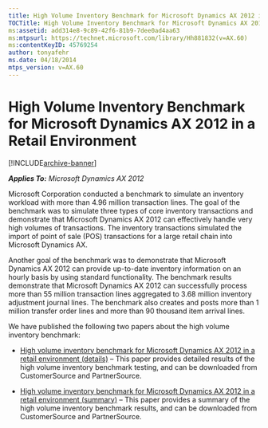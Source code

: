 ```yaml
---
title: High Volume Inventory Benchmark for Microsoft Dynamics AX 2012 in a Retail Environment
TOCTitle: High Volume Inventory Benchmark for Microsoft Dynamics AX 2012 in a Retail Environment
ms:assetid: add314e8-9c89-42f6-81b9-7dee0ad4aa63
ms:mtpsurl: https://technet.microsoft.com/library/Hh881832(v=AX.60)
ms:contentKeyID: 45769254
author: tonyafehr
ms.date: 04/18/2014
mtps_version: v=AX.60
---
```


# High Volume Inventory Benchmark for Microsoft Dynamics AX 2012 in a Retail Environment 


[!INCLUDE[archive-banner](includes/archive-banner.md)]


_**Applies To:** Microsoft Dynamics AX 2012_

Microsoft Corporation conducted a benchmark to simulate an inventory workload with more than 4.96 million transaction lines. The goal of the benchmark was to simulate three types of core inventory transactions and demonstrate that Microsoft Dynamics AX 2012 can effectively handle very high volumes of transactions. The inventory transactions simulated the import of point of sale (POS) transactions for a large retail chain into Microsoft Dynamics AX.

Another goal of the benchmark was to demonstrate that Microsoft Dynamics AX 2012 can provide up-to-date inventory information on an hourly basis by using standard functionality. The benchmark results demonstrate that Microsoft Dynamics AX 2012 can successfully process more than 55 million transaction lines aggregated to 3.68 million inventory adjustment journal lines. The benchmark also creates and posts more than 1 million transfer order lines and more than 90 thousand item arrival lines.

We have published the following two papers about the high volume inventory benchmark:

  - [High volume inventory benchmark for Microsoft Dynamics AX 2012 in a retail environment (details)](https://go.microsoft.com/fwlink/?linkid=238586) – This paper provides detailed results of the high volume inventory benchmark testing, and can be downloaded from CustomerSource and PartnerSource.

  - [High volume inventory benchmark for Microsoft Dynamics AX 2012 in a retail environment (summary)](https://go.microsoft.com/fwlink/?linkid=238587) – This paper provides a summary of the high volume inventory benchmark results, and can be downloaded from CustomerSource and PartnerSource.

  


